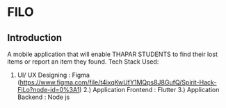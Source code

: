 # FILO

## Introduction

A mobile application that will enable THAPAR STUDENTS to find their lost items or report an item they found.
Tech Stack Used:
1) UI/ UX Designing : Figma (https://www.figma.com/file/t4ixqKwUfY1MQps8J8GufQ/Spirit-Hack-FiLo?node-id=0%3A1)
2.) Application Frontend : Flutter
3.) Application Backend : Node js

